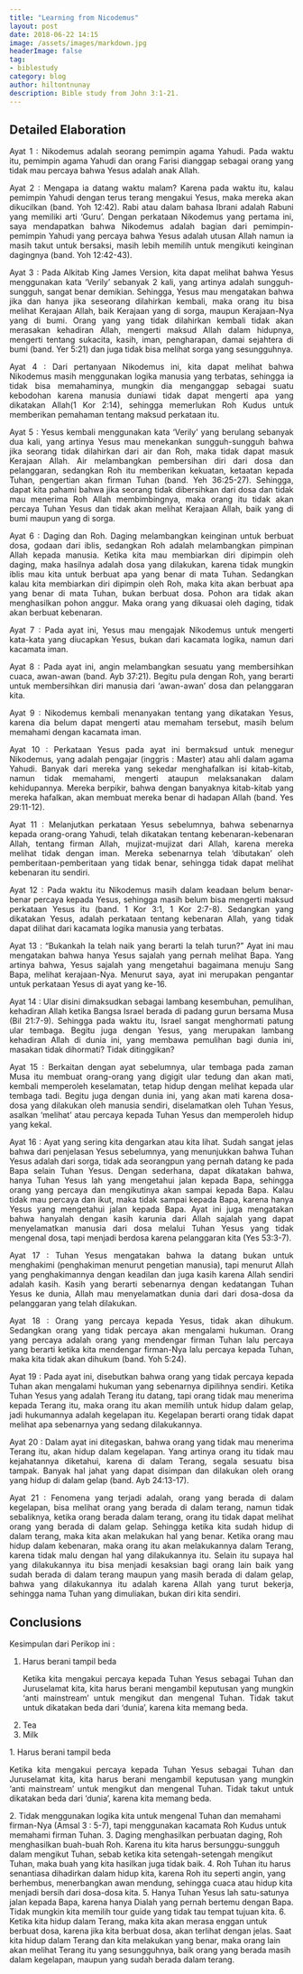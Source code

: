 ```yaml
---
title: "Learning from Nicodemus"
layout: post
date: 2018-06-22 14:15
image: /assets/images/markdown.jpg
headerImage: false
tag:
- biblestudy
category: blog
author: hiltontnunay
description: Bible study from John 3:1-21.
---
```


## Detailed Elaboration

<p align="justify">Ayat 1 : Nikodemus adalah seorang pemimpin agama Yahudi. Pada waktu itu, pemimpin agama Yahudi dan orang Farisi dianggap sebagai orang yang tidak mau percaya bahwa Yesus adalah anak Allah.
</p>
<p align="justify">Ayat 2 : Mengapa ia datang waktu malam? Karena pada waktu itu, kalau pemimpin Yahudi dengan terus terang mengakui Yesus, maka mereka akan dikucilkan (band. Yoh 12:42). Rabi atau dalam bahasa Ibrani adalah Rabuni yang memiliki arti ‘Guru’. Dengan perkataan Nikodemus yang pertama ini, saya mendapatkan bahwa Nikodemus adalah bagian dari pemimpin-pemimpin Yahudi yang percaya bahwa Yesus adalah utusan Allah namun ia masih takut untuk bersaksi, masih lebih memilih untuk mengikuti keinginan dagingnya (band. Yoh 12:42-43).
</p>
<p align="justify">Ayat 3 : Pada Alkitab King James Version, kita dapat melihat bahwa Yesus menggunakan kata ‘Verily’ sebanyak 2 kali, yang artinya adalah sungguh-sungguh, sangat benar demikian. Sehingga, Yesus mau mengatakan bahwa jika dan hanya jika seseorang dilahirkan kembali, maka orang itu bisa melihat Kerajaan Allah, baik Kerajaan yang di sorga, maupun Kerajaan-Nya yang di bumi. Orang yang yang tidak dilahirkan kembali tidak akan merasakan kehadiran Allah, mengerti maksud Allah dalam hidupnya, mengerti tentang sukacita, kasih, iman, pengharapan, damai sejahtera di bumi (band. Yer 5:21) dan juga tidak bisa melihat sorga yang sesungguhnya.
</p>
<p align="justify">Ayat 4 : Dari pertanyaan Nikodemus ini, kita dapat melihat bahwa Nikodemus masih menggunakan logika manusia yang terbatas, sehingga ia tidak bisa memahaminya, mungkin dia menganggap sebagai suatu kebodohan karena manusia duniawi tidak dapat mengerti apa yang dikatakan Allah(1 Kor 2:14), sehingga memerlukan Roh Kudus untuk memberikan pemahaman tentang maksud perkataan itu.
</p>
<p align="justify">Ayat 5 : Yesus kembali menggunakan kata ‘Verily’ yang berulang sebanyak dua kali, yang artinya Yesus mau menekankan sungguh-sungguh bahwa jika seorang tidak dilahirkan dari air dan Roh, maka tidak dapat masuk Kerajaan Allah. Air melambangkan pembersihan diri dari dosa dan pelanggaran, sedangkan Roh itu memberikan kekuatan, ketaatan kepada Tuhan, pengertian akan firman Tuhan (band. Yeh 36:25-27). Sehingga, dapat kita pahami bahwa jika seorang tidak dibersihkan dari dosa dan tidak mau menerima Roh Allah membimbingnya, maka orang itu tidak akan percaya Tuhan Yesus dan tidak akan melihat Kerajaan Allah, baik yang di bumi maupun yang di sorga.
</p>
<p align="justify">Ayat 6 : Daging dan Roh. Daging melambangkan keinginan untuk berbuat dosa, godaan dari iblis, sedangkan Roh adalah melambangkan pimpinan Allah kepada manusia. Ketika kita mau membiarkan diri dipimpin oleh daging, maka hasilnya adalah dosa yang dilakukan, karena tidak mungkin iblis mau kita untuk berbuat apa yang benar di mata Tuhan. Sedangkan kalau kita membiarkan diri dipimpin oleh Roh, maka kita akan berbuat apa yang benar di mata Tuhan, bukan berbuat dosa. Pohon ara tidak akan menghasilkan pohon anggur. Maka orang yang dikuasai oleh daging, tidak akan berbuat kebenaran.
</p>
<p align="justify">Ayat 7 : Pada ayat ini, Yesus mau mengajak Nikodemus untuk mengerti kata-kata yang diucapkan Yesus, bukan dari kacamata logika, namun dari kacamata iman.
</p>
<p align="justify">Ayat 8 : Pada ayat ini, angin melambangkan sesuatu yang membersihkan cuaca, awan-awan (band. Ayb 37:21). Begitu pula dengan Roh, yang berarti untuk membersihkan diri manusia dari ‘awan-awan’ dosa dan pelanggaran kita.
</p>
<p align="justify">Ayat 9 : Nikodemus kembali menanyakan tentang yang dikatakan Yesus, karena dia belum dapat mengerti atau memaham tersebut, masih belum memahami dengan kacamata iman.
</p>
<p align="justify">Ayat 10 : Perkataan Yesus pada ayat ini bermaksud untuk menegur Nikodemus, yang adalah pengajar (inggris : Master) atau ahli dalam agama Yahudi. Banyak dari mereka yang sekedar menghafalkan isi kitab-kitab, namun tidak memahami, mengerti ataupun melaksanakan dalam kehidupannya. Mereka berpikir, bahwa dengan banyaknya kitab-kitab yang mereka hafalkan, akan membuat mereka benar di hadapan Allah (band. Yes 29:11-12).
</p>
<p align="justify">Ayat 11 : Melanjutkan perkataan Yesus sebelumnya, bahwa sebenarnya kepada orang-orang Yahudi, telah dikatakan tentang kebenaran-kebenaran Allah, tentang firman Allah, mujizat-mujizat dari Allah, karena mereka melihat tidak dengan iman. Mereka sebenarnya telah ‘dibutakan’ oleh pemberitaan-pemberitaan yang tidak benar, sehingga tidak dapat melihat kebenaran itu sendiri.
</p>
<p align="justify">Ayat 12 : Pada waktu itu Nikodemus masih dalam keadaan belum benar-benar percaya kepada Yesus, sehingga masih belum bisa mengerti maksud perkataan Yesus itu (band. 1 Kor 3:1, 1 Kor 2:7-8). Sedangkan yang dikatakan Yesus, adalah perkataan tentang kebenaran Allah, yang tidak dapat dilihat dari kacamata logika manusia yang terbatas.
</p>
<p align="justify">Ayat 13 : “Bukankah Ia telah naik yang berarti Ia telah turun?” Ayat ini mau mengatakan bahwa hanya Yesus sajalah yang pernah melihat Bapa. Yang artinya bahwa, Yesus sajalah yang mengetahui bagaimana menuju Sang Bapa, melihat kerajaan-Nya. Menurut saya, ayat ini merupakan pengantar untuk perkataan Yesus di ayat yang ke-16.
</p>
<p align="justify">Ayat 14 : Ular disini dimaksudkan sebagai lambang kesembuhan, pemulihan, kehadiran Allah ketika Bangsa Israel berada di padang gurun bersama Musa (Bil 21:7-9). Sehingga pada waktu itu, Israel sangat menghormati patung ular tembaga. Begitu juga dengan Yesus, yang merupakan lambang kehadiran Allah di dunia ini, yang membawa pemulihan bagi dunia ini, masakan tidak dihormati? Tidak ditinggikan?
</p>
<p align="justify">Ayat 15 : Berkaitan dengan ayat sebelumnya, ular tembaga pada zaman Musa itu membuat orang-orang yang digigit ular tedung dan akan mati, kembali memperoleh keselamatan, tetap hidup dengan melihat kepada ular tembaga tadi. Begitu juga dengan dunia ini, yang akan mati karena dosa-dosa yang dilakukan oleh manusia sendiri, diselamatkan oleh Tuhan Yesus, asalkan ‘melihat’ atau percaya kepada Tuhan Yesus dan memperoleh hidup yang kekal.
</p>
<p align="justify">Ayat 16 : Ayat yang sering kita dengarkan atau kita lihat. Sudah sangat jelas bahwa dari penjelasan Yesus sebelumnya, yang menunjukkan bahwa Tuhan Yesus adalah dari sorga, tidak ada seorangpun yang pernah datang ke pada Bapa selain Tuhan Yesus. Dengan sederhana, dapat dikatakan bahwa, hanya Tuhan Yesus lah yang mengetahui jalan kepada Bapa, sehingga orang yang percaya dan mengikutinya akan sampai kepada Bapa. Kalau tidak mau percaya dan ikut, maka tidak sampai kepada Bapa, karena hanya Yesus yang mengetahui jalan kepada Bapa. Ayat ini juga mengatakan bahwa hanyalah dengan kasih karunia dari Allah sajalah yang dapat menyelamatkan manusia dari dosa melalui Tuhan Yesus yang tidak mengenal dosa, tapi menjadi berdosa karena pelanggaran kita (Yes 53:3-7).
</p>
<p align="justify">Ayat 17 : Tuhan Yesus mengatakan bahwa Ia datang bukan untuk menghakimi (penghakiman menurut pengetian manusia), tapi menurut Allah yang penghakimannya dengan keadilan dan juga kasih karena Allah sendiri adalah kasih. Kasih yang berarti sebenarnya dengan kedatangan Tuhan Yesus ke dunia, Allah mau menyelamatkan dunia dari dari dosa-dosa da pelanggaran yang telah dilakukan.
</p>
<p align="justify">Ayat 18 : Orang yang percaya kepada Yesus, tidak akan dihukum. Sedangkan orang yang tidak percaya akan mengalami hukuman. Orang yang percaya adalah orang yang mendengar firman Tuhan lalu percaya  yang berarti ketika kita mendengar firman-Nya lalu percaya kepada Tuhan, maka kita tidak akan dihukum (band. Yoh 5:24).
</p>
<p align="justify">Ayat 19 : Pada ayat ini, disebutkan bahwa orang yang tidak percaya kepada Tuhan akan mengalami hukuman yang sebenarnya dipilihnya sendiri. Ketika Tuhan Yesus yang adalah Terang itu datang, tapi orang tidak mau menerima kepada Terang itu, maka orang itu akan memilih untuk hidup dalam gelap, jadi hukumannya adalah kegelapan itu. Kegelapan berarti orang tidak dapat melihat apa sebenarnya yang sedang dilakukannya.
</p>
<p align="justify">Ayat 20 : Dalam ayat ini ditegaskan, bahwa orang yang tidak mau menerima Terang itu, akan hidup dalam kegelapan. Yang artinya orang itu tidak mau kejahatannya diketahui, karena di dalam Terang, segala sesuatu bisa tampak. Banyak hal jahat yang dapat disimpan dan dilakukan oleh orang yang hidup di dalam gelap (band. Ayb 24:13-17).
</p>
<p align="justify">Ayat 21 : Fenomena yang terjadi adalah, orang yang berada di dalam kegelapan, bisa melihat orang yang berada di dalam terang, namun tidak sebaliknya, ketika orang berada dalam terang, orang itu tidak dapat melihat orang yang berada di dalam gelap. Sehingga ketika kita sudah hidup di dalam terang, maka kita akan melakukan hal yang benar. Ketika orang mau hidup dalam kebenaran, maka orang itu akan melakukannya dalam Terang, karena tidak malu dengan hal yang dilakukannya itu. Selain itu supaya hal yang dilakukannya itu bisa menjadi kesaksian bagi orang lain baik yang sudah berada di dalam terang maupun yang masih berada di dalam gelap, bahwa yang dilakukannya itu adalah karena Allah yang turut bekerja, sehingga nama Tuhan yang dimuliakan, bukan diri kita sendiri.
</p>

## Conclusions

Kesimpulan dari Perikop ini :
<ol type="1">
  <li>Harus berani tampil beda
    <p align="justify">Ketika kita mengakui percaya kepada Tuhan Yesus sebagai Tuhan dan Juruselamat kita, kita harus berani mengambil keputusan yang mungkin ‘anti mainstream’ untuk mengikut dan mengenal Tuhan. Tidak takut untuk dikatakan beda dari ‘dunia’, karena kita memang beda.
    </p>
  </li>
  <li>Tea</li>
  <li>Milk</li>
</ol> 
1. Harus berani tampil beda
<p align="justify">Ketika kita mengakui percaya kepada Tuhan Yesus sebagai Tuhan dan Juruselamat kita, kita harus berani mengambil keputusan yang mungkin ‘anti mainstream’ untuk mengikut dan mengenal Tuhan. Tidak takut untuk dikatakan beda dari ‘dunia’, karena kita memang beda.
</p>
2. Tidak menggunakan logika kita untuk mengenal Tuhan dan memahami firman-Nya
(Amsal 3 : 5-7), tapi menggunakan kacamata Roh Kudus untuk memahami firman Tuhan.
3. Daging menghasilkan perbuatan daging, Roh menghasilkan buah-buah Roh. Karena itu kita harus bersunggu-sungguh dalam mengikut Tuhan, sebab ketika kita setengah-setengah mengikut Tuhan, maka buah yang kita hasilkan juga tidak baik.
4. Roh Tuhan itu harus senantiasa dihadirkan dalam hidup kita, karena Roh itu seperti angin, yang berhembus, menerbangkan awan mendung, sehingga cuaca atau hidup kita menjadi bersih dari dosa-dosa kita.
5. Hanya Tuhan Yesus lah satu-satunya jalan kepada Bapa, karena hanya Dialah yang pernah bertemu dengan Bapa. Tidak mungkin kita memilih tour guide yang tidak tau tempat tujuan kita.
6. Ketika kita hidup dalam Terang, maka kita akan merasa enggan untuk berbuat dosa, karena jika kita berbuat dosa, akan terlihat dengan jelas. Saat kita hidup dalam Terang dan kita melakukan yang benar, maka orang lain akan melihat Terang itu yang sesungguhnya, baik orang yang berada masih dalam kegelapan, maupun yang sudah berada dalam terang.
